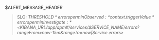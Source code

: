 $ALERT_MESSAGE_HEADER
> SLO: *$THRESHOLD* errors per min
> Observed: *{{context.triggerValue}}* errors per min
> Investigate: *<$KIBANA_URL/app/apm#/services/$SERVICE_NAME/errors?rangeFrom=now-15m&rangeTo=now|Service errors>*

